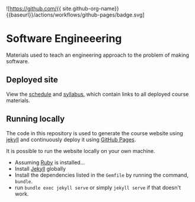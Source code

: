![https://github.com/{{ site.github-org-name}}{{baseurl}}/actions/workflows/github-pages/badge.svg]

# Software Engineeering

Materials used to teach an engineering approach to the problem of making software.

## Deployed site

View the [schedule](https://nyu-software-engineering.github.io/course-materials/) and [syllabus](https://nyu-software-engineering.github.io/course-materials/syllabus), which contain links to all deployed course materials.

## Running locally

The code in this repository is used to generate the course website using [jekyll](https://jekyllrb.com/) and continuously deploy it using [GitHub Pages](https://pages.github.com).

It is possible to run the website locally on your own machine.

- Assuming [Ruby](https://www.ruby-lang.org/en/documentation/installation/) is installed...
- Install [Jekyll](https://jekyllrb.com/) globally
- Install the dependencies listed in the `Gemfile` by running the command, `bundle`.
- run `bundle exec jekyll serve` or simply `jekyll serve` if that doesn't work.
